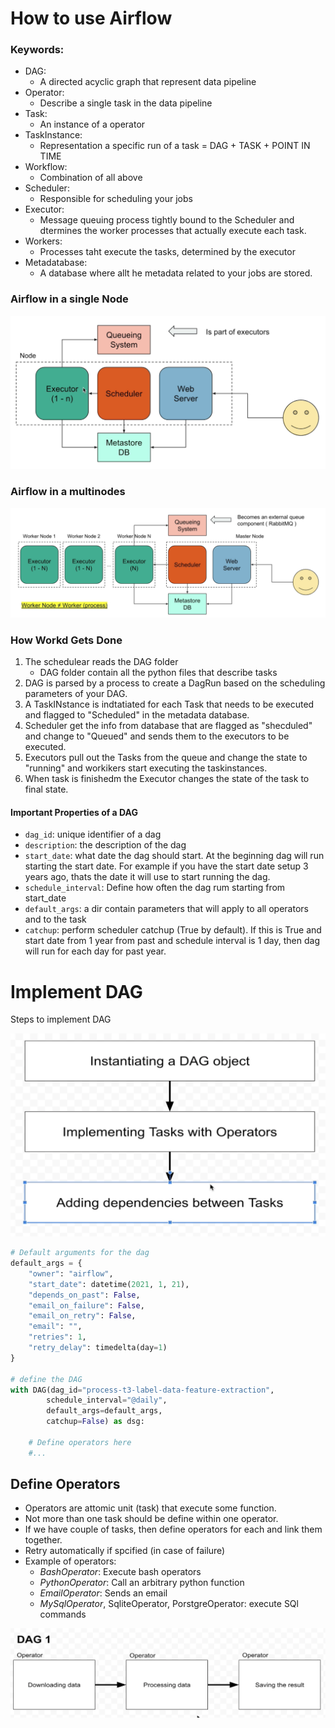 # How to use Airflow 

### Keywords:
- DAG:
  - A directed acyclic graph that represent data pipeline
- Operator:
  - Describe a single task in the data pipeline 
- Task:
  - An instance of a operator 
- TaskInstance:
  - Representation a specific run of a task = DAG + TASK + POINT IN TIME
- Workflow:
  - Combination of all above 
- Scheduler:
  - Responsible for scheduling your jobs
- Executor:
  - Message queuing process tightly bound to the Scheduler and dtermines the worker processes that actually execute each task. 
- Workers:
  - Processes taht execute the tasks, determined by the executor
- Metadatabase:
  - A database where allt he metadata related to your jobs are stored.

### Airflow in a single Node 
![img1](img/sf1.png)

### Airflow in a multinodes 
![img2](img/sf2.png)

### How Workd Gets Done 

1. The schedulear reads the DAG folder
    - DAG folder contain all the python files that describe tasks
2. DAG is parsed by a process to create a DagRun based on the scheduling parameters of your DAG.
3. A TaskINstance is indtatiated for each Task that needs to be executed and flagged to "Scheduled" in the metadata database.
4. Scheduler get the info from database that are flagged as "shecduled" and change to "Queued" and sends them to the executors to be executed. 
5. Executors pull out the Tasks from the queue and change the state to "running" and workikers start executing the taskinstances. 
6. When task is finishedm the Executor changes the state of the task to final state.
 
#### Important Properties of a DAG
- `dag_id`: unique identifier of a dag
- `description`: the description of the dag
- `start_date`: what date the dag should start. At the beginning dag will run starting the start date. For example if you have the start date setup 3 years ago, thats the date it will use to start running the dag.
- `schedule_interval`: Define how often the dag rum starting from start_date
- `default_args`: a dir contain parameters that will apply to all operators and to the task
- `catchup`: perform scheduler catchup (True by default). If this is True and start date from 1 year from past and schedule interval is 1 day, then dag will run for each day for past year. 

# Implement DAG
Steps to implement DAG

![img3](img/dag1.png)

```python
# Default arguments for the dag
default_args = {
    "owner": "airflow",
    "start_date": datetime(2021, 1, 21),
    "depends_on_past": False,
    "email_on_failure": False,
    "email_on_retry": False,
    "email": "",
    "retries": 1,
    "retry_delay": timedelta(day=1)
}

# define the DAG
with DAG(dag_id="process-t3-label-data-feature-extraction",
        schedule_interval="@daily",
        default_args=default_args,
        catchup=False) as dsg:

    # Define operators here 
    #...
```

## Define Operators

- Operators are attomic unit (task) that execute some function. 
- Not more than one task should be define within one operator. 
- If we have couple of tasks, then define operators for each and link them together.
- Retry automatically if spcified (in case of failure)
- Example of operators:
  - *BashOperator*: Execute bash operators
  - *PythonOperator*: Call an arbitrary python function
  - *EmailOperator*: Sends an email
  - *MySqlOperator*, SqliteOperator, PorstgreOperator: execute SQl commands 

![operators](img/operator1.png)




